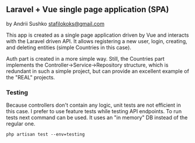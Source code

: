 ## Laravel + Vue single page application (SPA)  
by Andrii Sushko [stafilokoks@gmail.com](mailto:stafilokoks@gmail.com)

This app is created as a single page application driven by Vue and interacts with the Laravel driven API.
It allows registering a new user, login, creating, and deleting entities (simple Countries in this case).

Auth part is created in a more simple way. Still, the Countries part implements the Controller->Service->Repository structure, which is redundant in such a simple project, but can provide an excellent example of the "REAL" projects.

### Testing

Because controllers don't contain any logic, unit tests are not efficient in this case. I prefer to use feature tests while testing API endpoints.
To run tests next command can be used. It uses an "in memory" DB instead of the regular one.

    php artisan test --env=testing
